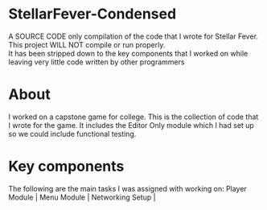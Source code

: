 # StellarFever-Condensed
A SOURCE CODE only compilation of the code that I wrote for Stellar Fever.  This project WILL NOT compile or run properly.  
It has been stripped down to the key components that I worked on while leaving very little code written by other programmers

# About
I worked on a capstone game for college.  This is the collection of code that I wrote for the game. 
It includes the Editor Only module which I had set up so we could include functional testing.

# Key components
The following are the main tasks I was assigned with working on: 
Player Module |
Menu Module |
Networking Setup |
